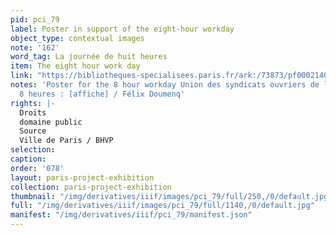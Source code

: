 ```yaml
---
pid: pci_79
label: Poster in support of the eight-hour workday
object_type: contextual images
note: '162'
word_tag: La journée de huit heures
item: The eight hour work day
link: "https://bibliotheques-specialisees.paris.fr/ark:/73873/pf0002140038 \nand https://histoire-image.org/fr/etudes/application-8-heures"
notes: 'Poster for the 8 hour workday Union des syndicats ouvriers de la Seine. Les
  8 heures : [affiche] / Félix Doumenq'
rights: |-
  Droits
  domaine public
  Source
  Ville de Paris / BHVP
selection: 
caption: 
order: '078'
layout: paris-project-exhibition
collection: paris-project-exhibition
thumbnail: "/img/derivatives/iiif/images/pci_79/full/250,/0/default.jpg"
full: "/img/derivatives/iiif/images/pci_79/full/1140,/0/default.jpg"
manifest: "/img/derivatives/iiif/pci_79/manifest.json"
---
```

